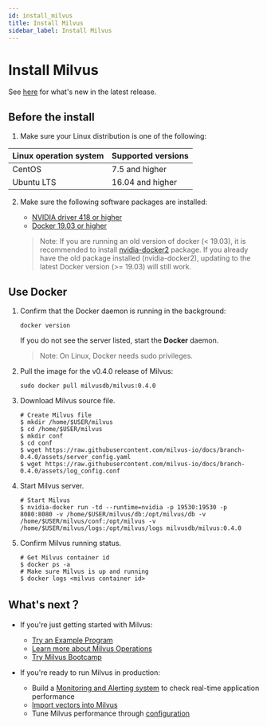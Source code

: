 ```yaml
---
id: install_milvus
title: Install Milvus
sidebar_label: Install Milvus
---
```


# Install Milvus 

See [here](../Releases) for what's new in the latest release. 

## Before the install

1. Make sure your Linux distribution is one of the following:

| Linux operation system | Supported versions |
| :--------------------- | :----------------- |
| CentOS                 | 7.5 and higher     |
| Ubuntu LTS             | 16.04 and higher   |

2. Make sure the following software packages are installed:

   - [NVIDIA driver 418 or higher](https://docs.nvidia.com/cuda/cuda-installation-guide-linux/index.html)
   - [Docker 19.03 or higher](https://docs.docker.com/engine/installation/linux/docker-ce/ubuntu/)
   
   > Note: If you are running an old version of docker (< 19.03), it is recommended to install [nvidia-docker2](https://github.com/NVIDIA/nvidia-docker/wiki/Installation-(version-2.0)) package. If you already have the old package installed (nvidia-docker2), updating to the latest Docker version (>= 19.03) will still work.  

## Use Docker

1. Confirm that the Docker daemon is running in the background: 

   ```
   docker version
   ```

   If you do not see the server listed, start the **Docker** daemon.

   > Note: On Linux, Docker needs sudo privileges.

2. Pull the image for the v0.4.0 release of Milvus:

   ```
   sudo docker pull milvusdb/milvus:0.4.0
   ```

3. Download Milvus source file.

   ```shell
   # Create Milvus file
   $ mkdir /home/$USER/milvus
   $ cd /home/$USER/milvus
   $ mkdir conf
   $ cd conf
   $ wget https://raw.githubusercontent.com/milvus-io/docs/branch-0.4.0/assets/server_config.yaml
   $ wget https://raw.githubusercontent.com/milvus-io/docs/branch-0.4.0/assets/log_config.conf
   ```

4. Start Milvus server.

   ```shell
   # Start Milvus
   $ nvidia-docker run -td --runtime=nvidia -p 19530:19530 -p 8080:8080 -v /home/$USER/milvus/db:/opt/milvus/db -v /home/$USER/milvus/conf:/opt/milvus -v /home/$USER/milvus/logs:/opt/milvus/logs milvusdb/milvus:0.4.0
   ```

5. Confirm Milvus running status.

   ```shell
   # Get Milvus container id
   $ docker ps -a
   # Make sure Milvus is up and running
   $ docker logs <milvus container id>
   ```

## What's next？

- If you're just getting started with Milvus:

  - [Try an Example Program](example_code.md)
  - [Learn more about Milvus Operations](milvus_operation.md)
  - [Try Milvus Bootcamp](bootcamp.md)
  
- If you're ready to run Milvus in production:

  - Build a [Monitoring and Alerting system](monitor.md) to check real-time application performance
  - [Import vectors into Milvus](import_data.md)
  - Tune Milvus performance through [configuration](milvus_config.md)
